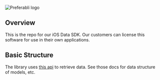 ![Preferabli logo](https://s3.amazonaws.com/winering-production/1ba338a299a0f489e9ceee6bc61bcac4)

## Overview

This is the repo for our iOS Data SDK. Our customers can license this software for use in their own applications.

## Basic Structure

The library uses [this api](https://github.com/winering/platform-api) to retrieve data. See those docs for data structure of models, etc.
